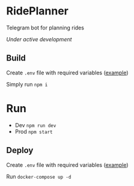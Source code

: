 # RidePlanner
Telegram bot for planning rides

_Under active development_

## Build
Create `.env` file with required variables ([example](https://github.com/dractw/RidePlanner/blob/main/.env.example))

Simply run `npm i`

# Run
- Dev `npm run dev`
- Prod `npm start` 

## Deploy
Create `.env` file with required variables ([example](https://github.com/dractw/RidePlanner/blob/main/.env.example))

Run `docker-compose up -d`
